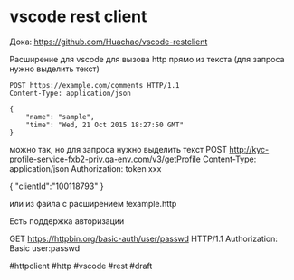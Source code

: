 # vscode rest client

Дока: https://github.com/Huachao/vscode-restclient

Расширение для vscode для вызова http прямо из текста (для запроса нужно выделить текст)
```http
POST https://example.com/comments HTTP/1.1
Content-Type: application/json

{
    "name": "sample",
    "time": "Wed, 21 Oct 2015 18:27:50 GMT"
}
```

можно так, но для запроса нужно выделить текст
POST http://kyc-profile-service-fxb2-priv.qa-env.com/v3/getProfile
Content-Type: application/json
Authorization: token xxx

{
    "clientId":"100118793"
}

или из файла с расширением !example.http

Есть поддержка авторизации

GET https://httpbin.org/basic-auth/user/passwd HTTP/1.1
Authorization: Basic user:passwd

#httpclient #http #vscode #rest
#draft
